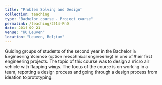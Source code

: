 ```yaml
---
title: "Problem Solving and Design"
collection: teaching
type: "Bachelor course - Project course"
permalink: /teaching/2014-PnD
date: 2014-09-21
venue: "KU Leuven"
location: "Leuven, Belgium"
---
```


Guiding groups of students of the second year in the Bachelor in Engineering Science (option mecahnical engineering) in one of their first engineering projects. The topic of this course was to design a micro air vehicle with flapping wings. The focus of the course is on working in a team, reporting a design process and going through a design process from ideation to prototyping.
